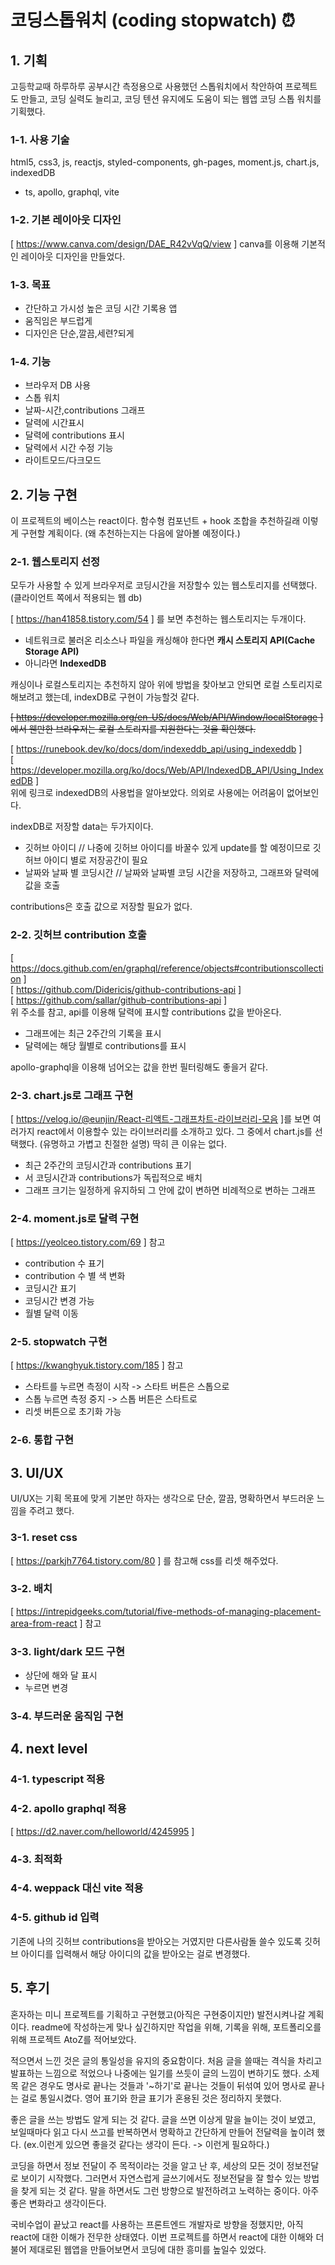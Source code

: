 # 코딩스톱워치 (coding stopwatch) ⏰

## 1. 기획
고등학교때 하루하루 공부시간 측정용으로 사용했던 스톱워치에서 착안하여 프로젝트도 만들고, 코딩 실력도 늘리고, 코딩 텐션 유지에도 도움이 되는 웹앱 코딩 스톱 워치를 기획했다.

### 1-1. 사용 기술
html5, css3, js, reactjs, styled-components, gh-pages, moment.js, chart.js, indexedDB
+ ts, apollo, graphql, vite

### 1-2. 기본 레이아웃 디자인
[ https://www.canva.com/design/DAE_R42vVqQ/view ] canva를 이용해 기본적인 레이아웃 디자인을 만들었다.

### 1-3. 목표
- 간단하고 가시성 높은 코딩 시간 기록용 앱
- 움직임은 부드럽게
- 디자인은 단순,깔끔,세련?되게

### 1-4. 기능
- 브라우저 DB 사용
- 스톱 워치
- 날짜-시간,contributions 그래프
- 달력에 시간표시
- 달력에 contributions 표시
- 달력에서 시간 수정 기능
- 라이트모드/다크모드


## 2. 기능 구현
이 프로젝트의 베이스는 react이다. 함수형 컴포넌트 + hook 조합을 추천하길래 이렇게 구현할 계획이다. (왜 추천하는지는 다음에 알아볼 예정이다.)

### 2-1. 웹스토리지 선정
모두가 사용할 수 있게 브라우저로 코딩시간을 저장할수 있는 웹스토리지를 선택했다. (클라이언트 쪽에서 적용되는 웹 db)

[ https://han41858.tistory.com/54 ] 를 보면 추천하는 웹스토리지는 두개이다.

- 네트워크로 불러온 리소스나 파일을 캐싱해야 한다면 **캐시 스토리지 API(Cache Storage API)**
- 아니라면 **IndexedDB**

캐싱이나 로컬스토리지는 추천하지 않아 위에 방법을 찾아보고 안되면 로컬 스토리지로 해보려고 했는데, indexDB로 구현이 가능할것 같다.

~~[ https://developer.mozilla.org/en-US/docs/Web/API/Window/localStorage ] 에서 웬만한 브라우저는 로컬 스토리지를 지원한다는 것을 확인했다.~~

[ https://runebook.dev/ko/docs/dom/indexeddb_api/using_indexeddb ] <br>
[ https://developer.mozilla.org/ko/docs/Web/API/IndexedDB_API/Using_IndexedDB ] <br>
위에 링크로 indexedDB의 사용법을 알아보았다. 의외로 사용에는 어려움이 없어보인다.

indexDB로 저장할 data는 두가지이다.
- 깃허브 아이디 // 나중에 깃허브 아이디를 바꿀수 있게 update를 할 예정이므로 깃허브 아이디 별로 저장공간이 필요
- 날짜와 날짜 별 코딩시간 // 날짜와 날짜별 코딩 시간을 저장하고, 그래프와 달력에 값을 호출

contributions은 호출 값으로 저장할 필요가 없다.

### 2-2. 깃허브 contribution 호출
[ https://docs.github.com/en/graphql/reference/objects#contributionscollection ] <br>
[ https://github.com/Didericis/github-contributions-api ] <br>
[ https://github.com/sallar/github-contributions-api ] <br>
위 주소를 참고, api를 이용해 달력에 표시할 contributions 값을 받아온다.

- 그래프에는 최근 2주간의 기록을 표시
- 달력에는 해당 월별로 contributions를 표시

apollo-graphql을 이용해 넘어오는 값을 한번 필터링해도 좋을거 같다.

### 2-3. chart.js로 그래프 구현
[ https://velog.io/@eunjin/React-리액트-그래프차트-라이브러리-모음 ]를 보면 여러가지 react에서 이용할수 있는 라이브러리를 소개하고 있다. 그 중에서 chart.js를 선택했다. (유명하고 가볍고 친절한 설명) 딱히 큰 이유는 없다.

- 최근 2주간의 코딩시간과 contributions 표기
- 서 코딩시간과 contributions가 독립적으로 배치
- 그래프 크기는 일정하게 유지하되 그 안에 값이 변하면 비례적으로 변하는 그래프

### 2-4. moment.js로 달력 구현 
[ https://yeolceo.tistory.com/69 ] 참고

- contribution 수 표기
- contribution 수 별 색 변화 
- 코딩시간 표기
- 코딩시간 변경 가능
- 월별 달력 이동

### 2-5. stopwatch 구현
[ https://kwanghyuk.tistory.com/185 ] 참고

- 스타트를 누르면 측정이 시작 -> 스타트 버튼은 스톱으로 
- 스톱 누르면 측정 중지 -> 스톱 버튼은 스타트로 
- 리셋 버튼으로 초기화 가능

### 2-6. 통합 구현


## 3. UI/UX
UI/UX는 기획 목표에 맞게 기본만 하자는 생각으로 단순, 깔끔, 명확하면서 부드러운 느낌을 주려고 했다.

### 3-1. reset css
[ https://parkjh7764.tistory.com/80 ] 를 참고해 css를 리셋 해주었다.

### 3-2. 배치
[ https://intrepidgeeks.com/tutorial/five-methods-of-managing-placement-area-from-react ] 참고

### 3-3. light/dark 모드 구현
- 상단에 해와 달 표시 
- 누르면 변경

### 3-4. 부드러운 움직임 구현


## 4. next level

### 4-1. typescript 적용

### 4-2. apollo graphql 적용
 [ https://d2.naver.com/helloworld/4245995 ]

### 4-3. 최적화

### 4-4. weppack 대신 vite 적용

### 4-5. github id 입력
기존에 나의 깃허브 contributions을 받아오는 거였지만 다른사람돌 쓸수 있도록 깃허브 아이디를 입력해서 해당 아이디의 값을 받아오는 걸로 변경했다.


## 5. 후기

혼자하는 미니 프로젝트를 기획하고 구현했고(아직은 구현중이지만) 발전시켜나갈 계획이다. readme에 작성하는게 맞나 싶긴하지만 작업을 위해, 기록을 위해, 포트폴리오를 위해 프로젝트 AtoZ를 적어보았다. <br>

적으면서 느낀 것은 글의 통일성을 유지의 중요함이다. 처음 글을 쓸때는 격식을 차리고 발표하는 느낌으로 적었으나 나중에는 일기를 쓰듯이 글의 느낌이 변하기도 했다. 소제목 같은 경우도 명사로 끝나는 것들과 '~하기'로 끝나는 것들이 뒤섞여 있어 명사로 끝나는 걸로 통일시켰다. 영어 표기와 한글 표기가 혼용된 것은 정리하지 못했다.<br>

좋은 글을 쓰는 방법도 알게 되는 것 같다. 글을 쓰면 이상게 말을 늘이는 것이 보였고, 보일때마다 읽고 다시 쓰고를 반복하면서 명확하고 간단하게 만들어 전달력을 높이려 했다.
(ex.이런게 있으면 좋을것 같다는 생각이 든다. -> 이런게 필요하다.)<br>

코딩을 하면서 정보 전달이 주 목적이라는 것을 알고 난 후, 세상의 모든 것이 정보전달로 보이기 시작했다. 그러면서 자연스럽게 글쓰기에서도 정보전달을 잘 할수 있는 방법을 찾게 되는 것 같다. 말을 하면서도 그런 방향으로 발전하려고 노력하는 중이다. 아주 좋은 변화라고 생각이든다.<br>

국비수업이 끝났고 react를 사용하는 프론트엔드 개발자로 방향을 정했지만, 아직 react에 대한 이해가 전무한 상태였다. 이번 프로젝트를 하면서 react에 대한 이해와 더불어 제대로된 웹앱을 만들어보면서 코딩에 대한 흥미를 높일수 있었다.
